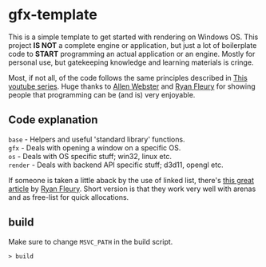 # gfx-template

This is a simple template to get started with rendering on Windows OS. This project **IS NOT** a complete engine or application, but just a lot of boilerplate code to **START** programming an actual application or an engine. Mostly for personal use, but gatekeeping knowledge and learning materials is cringe.

Most, if not all, of the code follows the same principles described in [This youtube series](https://www.youtube.com/playlist?list=PLT6InxK-XQvNKhnBT_nYydBfR9xpfV0XY). Huge thanks to [Allen Webster](https://twitter.com/AllenWebster4th) and [Ryan Fleury](https://twitter.com/ryanjfleury) for showing people that programming can be (and is) very enjoyable.

## Code explanation

`base` - Helpers and useful 'standard library' functions.  
`gfx` - Deals with opening a window on a specific OS.  
`os` - Deals with OS specific stuff; win32, linux etc.  
`render` - Deals with backend API specific stuff; d3d11, opengl etc.

If someone is taken a little aback by the use of linked list, there's [this great article](https://www.rfleury.com/p/in-defense-of-linked-lists) by [Ryan Fleury](https://twitter.com/ryanjfleury). Short version is that they work very well with arenas and as free-list for quick allocations.

## build

Make sure to change `MSVC_PATH` in the build script.

```console
> build
```

